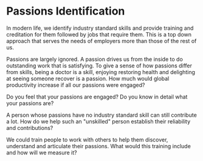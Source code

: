 # Passions Identification

In modern life, we identify industry standard skills and provide training and creditation for them followed by jobs that require them. This is a top down approach that serves the needs of employers more than those of the rest of us.

Passions are largely ignored. A passion drives us from the inside to do outstanding work that is satisfying. To give a sense of how passions differ from skills, being a doctor is a skill, enjoying restoring health and delighting at seeing someone recover is a passion. How much would global productivity increase if all our passions were engaged?

Do you feel that your passions are engaged? Do you know in detail what your passions are?

A person whose passions have no industry standard skill can still contribute a lot. How do we help such an "unskilled" person establish their reliability and contributions?

We could train people to work with others to help them discover, understand and articulate their passions. What would this training include and how will we measure it?
